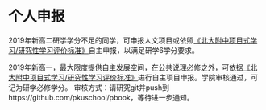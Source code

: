 # 个人申报

2019年新高二研学学分不足的同学，可申报人文项目或依照[《北大附中项目式学习/研究性学习评价标准》](README2.md)自主申报，以满足研学6学分要求。

2019年新高一，最大限度提供自主发展空间，在公共说理必修之外，可依据[《北大附中项目式学习/研究性学习评价标准》](README2.md)进行自主项目申报。学院审核通过，可记为研学必修学分。
审核方式：请研究git并push到https://github.com/pkuschool/pbook，等待进一步通知。